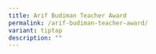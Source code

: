 ```yaml
---
title: Arif Budiman Teacher Award
permalink: /arif-budiman-teacher-award/
variant: tiptap
description: ""
---
```


